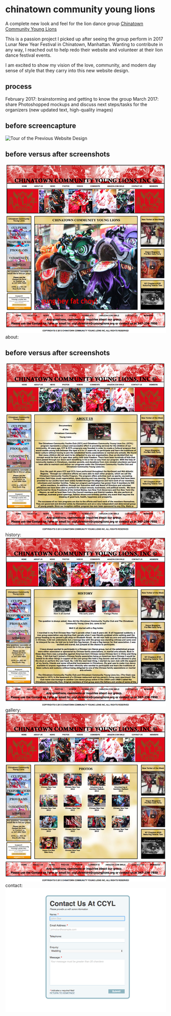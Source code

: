 # chinatown community young lions
A complete new look and feel for the lion dance group [Chinatown Community Young Lions](http://www.cyounglions.org/)

This is a passion project I picked up after seeing the group perform in 2017 Lunar New Year Festival in Chinatown, Manhattan. Wanting to contribute in any way, I reached out to help redo their website and volunteer at their lion dance festival events.

I am excited to show my vision of the love, community, and modern day sense of style that they carry into this new website design.

## process
February 2017: brainstorming and getting to know the group
March 2017: share Photoshopped mockups and discuss next steps/tasks for the organizers (new updated text, high-quality images)


## before screencapture
![Tour of the Previous Website Design](https://github.com/jessiewuwu/cc_younglions/blob/master/assets/before_screencapture.gif "What the old website looked like")

## before versus after screenshots
![Homepage: Before](https://github.com/jessiewuwu/cc_younglions/blob/master/assets/img/before_homepage.png)
about:
## before versus after screenshots
![Homepage: About](https://github.com/jessiewuwu/cc_younglions/blob/master/assets/img/before_aboutus.png)
history:
![Homepage: History](https://github.com/jessiewuwu/cc_younglions/blob/master/assets/img/before_history.png)
gallery:
![Homepage: Gallery](https://github.com/jessiewuwu/cc_younglions/blob/master/assets/img/before_gallery.png)
contact:
![Homepage: Before](https://github.com/jessiewuwu/cc_younglions/blob/master/assets/img/before_contact.png)

